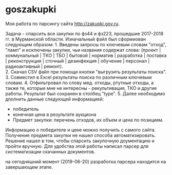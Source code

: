 # goszakupki
Моя работа по парсингу сайта http://zakupki.gov.ru.

Задача - спарсить все закупки по фз44 и фз223, прошедшие 2017-2018 гг. в Мурманской области. 
Изначальный файл был сформиован следующим образом: 
1. 
Введены запросы по ключевым словам "отход", "ламп" и  исключены закупки, чьи названия содержат слова: 
(проект | коммунальный | ТКО | ТБО | бытовой | норматив | разработка | поставка | реконструкция | сточный | дезинфекция 
| обучение | персонал | радиоактивный | ремонт).  
2.
Скачал CSV файл при помощи  кнопки "выгрузить результаты поиска". 
3. Совместил в Excel результаты поиска по различным ключевым словам. 
4. Отфильтровал по слову мед. отходы, ртутные отходы, а также те, которые мне не интересны - рекультивация, ТКО и другие работы. 
Результат был сохранен в столбец "type".
5. Далее необходимо дполнить данные следующей информацией: 
- победитель
- конечная цена в результате аукциона
- Предмет закупки: перечень отходов, их объем и цена по позициям. 

Информацию о победителе и цене можно получить с самого сайта. 
Получение предмета закупки не нашел способа автоматизировать. Решение нашел в том, чтобы спарсить закупочную доументацию и пройти
вручную. Для удобства этой работы написал парсер для систематизации скачанных документов.

на сегодняшний момент (2019-06-20) разработка парсера находится на завершающем этапе. 

